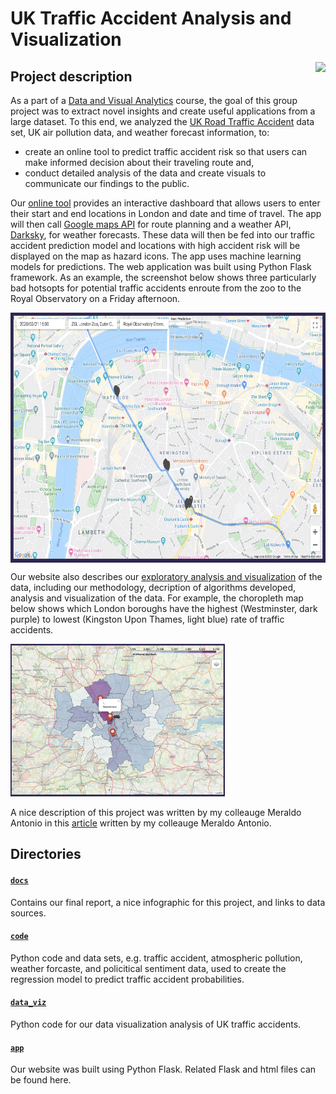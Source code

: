 # UK Traffic Accident Analysis and Visualization
<img align="right" height="200" src="https://www.shareicon.net/data/128x128/2015/12/27/693941_transport_512x512.png">

## Project description
As a part of a [Data and Visual Analytics](https://poloclub.github.io/cse6242-2019fall-online/) course, the goal of this group project was to extract novel insights and create useful applications from a large dataset. To this end, we analyzed the [UK Road Traffic Accident](https://www.kaggle.com/daveianhickey/2000-16-traffic-flow-england-scotland-wales/version/8) data set, UK air pollution data, and weather forecast information, to:
  * create an online tool to predict traffic accident risk so that users can make informed decision about their traveling route and,
  * conduct detailed analysis of the data and create visuals to communicate our findings to the public.

Our [online tool](https://kteo7.pythonanywhere.com/interaction) provides an interactive dashboard that allows users to enter their start and end locations in London and date and time of travel. The app will then call [Google maps API](https://cloud.google.com/maps-platform/) for route planning and a weather API, [Darksky](https://darksky.net/dev), for weather forecasts. These data will then be fed into our traffic accident prediction model and locations with high accident risk will be displayed on the map as hazard icons. The app uses machine learning models for predictions. The web application was built using Python Flask framework. As an example, the screenshot below shows three particularly bad hotsopts for potential traffic accidents enroute from the zoo to the Royal Observatory on a Friday afternoon.

<img align="center" height="400" src="https://github.com/katannyak/UK-Traffic-Accident-Analysis-and-Visualization/blob/master/data_viz/interactive_tool_screenshot.png">

Our website also describes our [exploratory analysis and visualization](https://kteo7.pythonanywhere.com/exploration) of the data, including our methodology, decription of algorithms developed, analysis and visualization of the data. For example, the choropleth map below shows which London boroughs have the highest (Westminster, dark purple) to lowest (Kingston Upon Thames, light blue) rate of traffic accidents. 

<img height="244" src="https://github.com/katannyak/UK-Traffic-Accident-Analysis-and-Visualization/blob/master/data_viz/chloroplast_screenshot.png">

A nice description of this project was written by my colleauge Meraldo Antonio in this [article](https://towardsdatascience.com/live-prediction-of-traffic-accident-risks-using-machine-learning-and-google-maps-d2eeffb9389e) written by my colleauge Meraldo Antonio.


## Directories
#### [`docs`](https://github.com/katannyak/UK-Traffic-Accident-Analysis-and-Visualization/tree/master/docs)
Contains our final report, a nice infographic for this project, and links to data sources.

#### [`code`](https://github.com/katannyak/UK-Traffic-Accident-Analysis-and-Visualization/tree/master/code)
Python code and data sets, e.g. traffic accident, atmospheric pollution, weather forcaste, and policitical sentiment data, used to create the regression model to predict traffic accident probabilities.

#### [`data_viz`](https://github.com/katannyak/UK-Traffic-Accident-Analysis-and-Visualization/tree/master/data_viz)
Python code for our data visualization analysis of UK traffic accidents.

#### [`app`](https://github.com/katannyak/UK-Traffic-Accident-Analysis-and-Visualization/tree/master/app)
Our website was built using Python Flask. Related Flask and html files can be found here.

